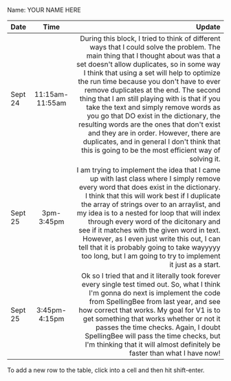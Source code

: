 Name: YOUR NAME HERE

| Date    |      Time       |                                                                                                                                                                                                                                                                                                                                                                                                                                                                                                                                                                                                                                                       Update |
|:--------|:---------------:|-------------------------------------------------------------------------------------------------------------------------------------------------------------------------------------------------------------------------------------------------------------------------------------------------------------------------------------------------------------------------------------------------------------------------------------------------------------------------------------------------------------------------------------------------------------------------------------------------------------------------------------------------------------:|
| Sept 24 | 11:15am-11:55am | During this block, I tried to think of different ways that I could solve the problem. The main thing that I thought about was that a set doesn't allow duplicates, so in some way I think that using a set will help to optimize the run time because you don't have to ever remove duplicates at the end. The second thing that I am still playing with is that if you take the text and simply remove words as you go that DO exist in the dictionary, the resulting words are the ones that don't exist and they are in order. However, there are duplicates, and in general I don't think that this is going to be the most efficient way of solving it. |
| Sept 25 |   3pm-3:45pm    |                                                                                                                    I am trying to implement the idea that I came up with last class where I simply remove every word that does exist in the dictionary. I think that this will work best if I duplicate the array of strings over to an arraylist, and my idea is to a nested for loop that will index through every word of the dicitonary and see if it matches with the given word in text. However, as I even just write this out, I can tell that it is probably going to take wayyyyy too long, but I am going to try to implement it just as a start. |
| Sept 25 |  3:45pm-4:15pm  |                                                                                                                                                                                                                        Ok so I tried that and it literally took forever every single test timed out. So, what I think I'm gonna do next is implement the code from SpellingBee from last year, and see how correct that works. My goal for V1 is to get something that works whether or not it passes the time checks. Again, I doubt SpellingBee will pass the time checks, but I'm thinking that it will almost definitely be faster than what I have now! |


To add a new row to the table, click into a cell and then hit shift-enter.
